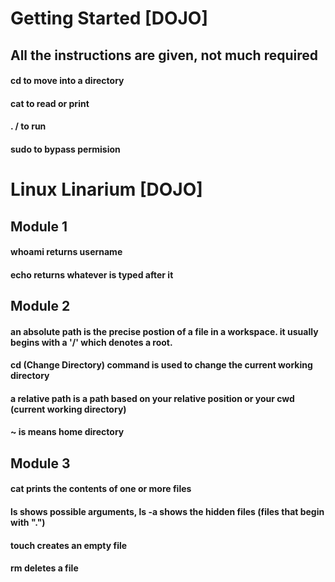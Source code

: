 # Getting Started [DOJO]
## All the instructions are given, not much required
#### cd to move into a directory
#### cat to read or print
#### . / to run
#### sudo to bypass permision 
# Linux Linarium [DOJO]
## Module 1
#### whoami returns username
#### echo returns whatever is typed after it
## Module 2
#### an absolute path is the precise postion of a file in a workspace. it usually begins with a '/' which denotes a root.
#### cd (Change Directory) command is used to change the current working directory
#### a relative path is a path based on your relative position or your cwd (current working directory)
#### ~ is means home directory
## Module 3
#### cat prints the contents of one or more files
#### ls shows possible arguments, ls -a shows the hidden files (files that begin with ".")
#### touch creates an empty file
#### rm deletes a file
